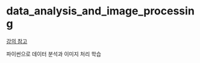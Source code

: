 # data_analysis_and_image_processing

[강의 참고](https://www.youtube.com/watch?v=V8Lpf3WCZ4g)

파이썬으로 데이터 분석과 이미지 처리 학습
